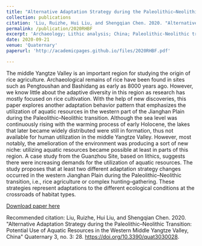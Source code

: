 ```yaml
---
title: "Alternative Adaptation Strategy during the Paleolithic–Neolithic Transition: Potential Use of Aquatic Resources in the Western Middle Yangtze Valley, China"
collection: publications
citation: 'Liu, Ruizhe, Hui Liu, and Shengqian Chen. 2020. "Alternative Adaptation Strategy during the Paleolithic–Neolithic Transition: Potential Use of Aquatic Resources in the Western Middle Yangtze Valley, China" Quaternary 3, no. 3: 28.'
permalink: /publication/2020RHBF
excerpt: 'Archaeology; Lithic analysis; China; Paleolithic-Neolithic transition; Teshoa; RHBF'
date: 2020-09-21
venue: 'Quaternary'
paperurl: 'http://academicpages.github.io/files/2020RHBF.pdf'

---
```


The middle Yangtze Valley is an important region for studying the origin of rice agriculture. Archaeological remains of rice have been found in sites such as Pengtoushan and Bashidang as early as 8000 years ago. However, we know little about the adaptive diversity in this region as research has mostly focused on rice cultivation. With the help of new discoveries, this paper explores another adaptation behavior pattern that emphasizes the utilization of aquatic resources in the western part of the Jianghan Plain during the Paleolithic–Neolithic transition. Although the sea level was continuously rising with the warming process of early Holocene, the lakes that later became widely distributed were still in formation, thus not available for human utilization in the middle Yangtze Valley. However, most notably, the amelioration of the environment was producing a sort of new niche: utilizing aquatic resources became possible at least in parts of this region. A case study from the Guanzhou Site, based on lithics, suggests there were increasing demands for the utilization of aquatic resources. The study proposes that at least two different adaptation strategy changes occurred in the western Jianghan Plain during the Paleolithic–Neolithic transition, i.e., rice agriculture or complex hunting–gathering. These strategies represent adaptations to the different ecological conditions at the crossroads of habitat types.

[Download paper here](http://academicpages.github.io/files/2020RHBF.pdf)

Recommended citation: Liu, Ruizhe, Hui Liu, and Shengqian Chen. 2020. "Alternative Adaptation Strategy during the Paleolithic–Neolithic Transition: Potential Use of Aquatic Resources in the Western Middle Yangtze Valley, China" Quaternary 3, no. 3: 28. https://doi.org/10.3390/quat3030028.
